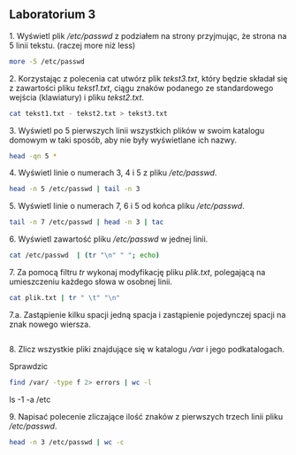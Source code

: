 ## Laboratorium 3

1\. Wyświetl plik */etc/passwd* z podziałem na strony przyjmując, że strona na 5 linii tekstu. (raczej more niż less)

```sh
more -5 /etc/passwd
```

2\. Korzystając z polecenia cat utwórz plik *tekst3.txt*, który będzie składał się z zawartości pliku *tekst1.txt*, ciągu znaków podanego ze standardowego wejścia (klawiatury) i pliku *tekst2.txt*.

```sh
cat tekst1.txt - tekst2.txt > tekst3.txt
```

3\. Wyświetl po 5 pierwszych linii wszystkich plików w swoim katalogu domowym w taki sposób, aby nie były wyświetlane ich nazwy.

```sh
head -qn 5 *
```

4\. Wyświetl linie o numerach 3, 4 i 5 z pliku */etc/passwd*.

```sh
head -n 5 /etc/passwd | tail -n 3
```

5\. Wyświetl linie o numerach 7, 6 i 5 od końca pliku */etc/passwd*.

```sh
tail -n 7 /etc/passwd | head -n 3 | tac
```

6\. Wyświetl zawartość pliku */etc/passwd* w jednej linii.


```sh
cat /etc/passwd  | (tr "\n" " "; echo)  
```

7\. Za pomocą filtru *tr* wykonaj modyfikację pliku *plik.txt*, polegającą na umieszczeniu każdego słowa w osobnej linii.

```sh
cat plik.txt | tr " \t" "\n"
```

7\.a\. Zastąpienie kilku spacji jedną spacja i zastąpienie pojedynczej spacji na znak nowego wiersza.

```sh

```

8\. Zlicz wszystkie pliki znajdujące się w katalogu */var* i jego podkatalogach.

Sprawdzic

```sh
find /var/ -type f 2> errors | wc -l
```

ls -1 -a /etc 

9\. Napisać polecenie zliczające ilość znaków z pierwszych trzech linii pliku */etc/passwd*.

```sh
head -n 3 /etc/passwd | wc -c
```
